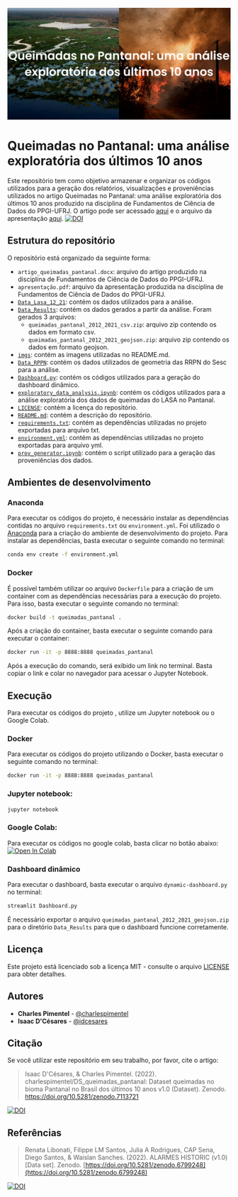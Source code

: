 ![](imgs/Queimadas%20no%20Pantanal%20uma%20an%C3%A1lise%20explorat%C3%B3ria%20dos%20%C3%BAltimos%2010%20anos.png)

# Queimadas no Pantanal: uma análise exploratória dos últimos 10 anos
Este repositório tem como objetivo armazenar e organizar os códigos utilizados para a geração dos relatórios, visualizações e proveniências utilizados no artigo Queimadas no Pantanal: uma análise exploratória dos últimos 10 anos produzido na disciplina de Fundamentos de Ciência de Dados do PPGI-UFRJ. O artigo pode ser acessado [aqui](artigo_queimadas_pantanal.docx) e o arquivo da apresentação [aqui](apresentação.pdf).
[![DOI](https://zenodo.org/badge/DOI/10.5281/zenodo.7113721.svg)](https://doi.org/10.5281/zenodo.7113721)

## Estrutura do repositório
O repositório está organizado da seguinte forma:
- `artigo_queimadas_pantanal.docx`: arquivo do artigo produzido na disciplina de Fundamentos de Ciência de Dados do PPGI-UFRJ.
- `apresentação.pdf`: arquivo da apresentação produzida na disciplina de Fundamentos de Ciência de Dados do PPGI-UFRJ.
- [`Data_Lasa_12_21`](Data_Lasa_12_21/): contém os dados utilizados para a análise.
- [`Data_Results`](Data_Results/): contém os dados gerados a partir da análise. Foram gerados 3 arquivos:
  - `queimadas_pantanal_2012_2021_csv.zip`: arquivo zip contendo os dados em formato csv.
  - `queimadas_pantanal_2012_2021_geojson.zip`: arquivo zip contendo os dados em formato geojson.
- [`imgs`](imgs/): contém as imagens utilizadas no README.md.
- [`Data_RPPN`](Data_RPPN/): contém os dados utilizados de geometria das RRPN do Sesc para a análise.
- [`Dashboard.py`](Dashboard.py): contém os códigos utilizados para a geração do dashboard dinâmico.
- [`exploratory_data_analysis.ipynb`](exploratory_data_analysis.ipynb): contém os códigos utilizados para a análise exploratória dos dados de queimadas do LASA no Pantanal.
- [`LICENSE`](LICENSE): contém a licença do repositório.
- [`README.md`](README.md): contém a descrição do repositório.
- [`requirements.txt`](requirements.txt): contém as dependências utilizadas no projeto exportadas para arquivo txt.
- [`environment.yml`](environment.yml): contém as dependências utilizadas no projeto exportadas para arquivo yml.
- [`prov_generator.ipynb`](prov_generator.ipynb): contém o script utilizado para a geração das proveniências dos dados.

## Ambientes de desenvolvimento

### Anaconda
Para executar os códigos do projeto, é necessário instalar as dependências contidas no arquivo `requirements.txt` ou `environment.yml`. Foi utilizado o [Anaconda](https://www.anaconda.com/products/distribution) para a criação do ambiente de desenvolvimento do projeto. Para instalar as dependências, basta executar o seguinte comando no terminal:
```bash
conda env create -f environment.yml
```

### Docker
É possível também utilizar oo arquivo `Dockerfile` para a criação de um container com as dependências necessárias para a execução do projeto. Para isso, basta executar o seguinte comando no terminal:
```bash
docker build -t queimadas_pantanal .
```
Após a criação do container, basta executar o seguinte comando para executar o container:
```bash
docker run -it -p 8888:8888 queimadas_pantanal
```
Após a execução do comando, será exibido um link no terminal. Basta copiar o link e colar no navegador para acessar o Jupyter Notebook.

## Execução
Para executar os códigos do projeto , utilize um Jupyter notebook ou o Google Colab. 

### Docker
Para executar os códigos do projeto utilizando o Docker, basta executar o seguinte comando no terminal:
```bash
docker run -it -p 8888:8888 queimadas_pantanal
```

### Jupyter notebook:
```bash
jupyter notebook
```
### Google Colab:
Para executar os códigos no google colab, basta clicar no botão abaixo:
[![Open In Colab](https://colab.research.google.com/assets/colab-badge.svg)](https://colab.research.google.com/github/charlespimentel/DS_queimadas_pantanal/blob/main/exploratory_data_analysis.ipynb)

### Dashboard dinâmico
Para executar o dashboard, basta executar o arquivo `dynamic-dashboard.py` no terminal:
```bash
streamlit Dashboard.py
```
É necessário exportar  o arquivo `queimadas_pantanal_2012_2021_geojson.zip` para o diretório `Data_Results` para que o dashboard funcione corretamente.

## Licença
Este projeto está licenciado sob a licença MIT - consulte o arquivo [LICENSE](LICENSE) para obter detalhes.

## Autores
- **Charles Pimentel** - [@charlespimentel](https://github.com/charlespimentel)
- **Isaac D'Césares** - [@idcesares](https://github.com/idcesares)

## Citação
Se você utilizar este repositório em seu trabalho, por favor, cite o artigo:

>Isaac D'Césares, & Charles Pimentel. (2022). charlespimentel/DS_queimadas_pantanal: Dataset queimadas no bioma Pantanal no Brasil dos últimos 10 anos v1.0 (Dataset). Zenodo. https://doi.org/10.5281/zenodo.7113721

[![DOI](https://zenodo.org/badge/DOI/10.5281/zenodo.7113721.svg)](https://doi.org/10.5281/zenodo.7113721)

## Referências
>Renata Libonati, Filippe LM Santos, Julia A Rodrigues, CAP Sena, Diego Santos, & Waislan Sanches. (2022). ALARMES HISTORIC (v1.0) [Data set]. Zenodo. [https://doi.org/10.5281/zenodo.6799248](https://doi.org/10.5281/zenodo.6799248)

[![DOI](https://zenodo.org/badge/DOI/10.5281/zenodo.6799248.svg)](https://doi.org/10.5281/zenodo.6799248)